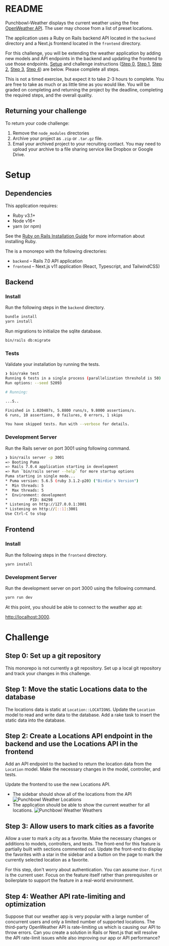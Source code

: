 # README

Punchbowl-Weather displays the current weather using the free [OpenWeather API](https://openweathermap.org/).
The user may choose from a list of preset locations.

The application uses a Ruby on Rails backend API located in the `backend` directory and a Next.js frontend located in
the `frontend` directory.

For this challenge, you will be extending the weather application by adding new models and
API endpoints in the backend and updating the frontend to use those endpoints.
[Setup](#setup) and challenge instructions ([Step 0](#step0), [Step 1](#step1), [Step 2](#step2), [Step
3](#step3), [Step 4](#step4)) are below. Please complete all steps.

This is not a timed exercise, but expect it to take 2-3 hours to complete. You are free to take as much or as little 
time as you would like. You will be graded on completing and returning the project by the deadline, completing
the required steps, and the overall quality.

## Returning your challenge

To return your code challenge:

1. Remove the `node_modules` directories
2. Archive your project as `.zip` or `.tar.gz` file.
3. Email your archived project to your recruiting contact. You may need to upload your
archive to a file sharing service like Dropbox or Google Drive.

# Setup
## Dependencies

This application requires:

* Ruby v3.1+
* Node v16+
* yarn (or npm)

See the [Ruby on Rails Installation Guide](https://guides.rubyonrails.org/getting_started.html#creating-a-new-rails-project-installing-rails)
for more information about installing Ruby.

The is a monorepo with the following directories:

* `backend` – Rails 7.0 API application
* `frontend` – Next.js v11 application (React, Typescript, and TailwindCSS)

## Backend

### Install

Run the following steps in the `backend` directory.

```bash
bundle install
yarn install
```

Run migrations to initialize the sqlite database.

```bash
bin/rails db:migrate
```

### Tests

Validate your installation by running the tests.

```bash
❯ bin/rake test
Running 6 tests in a single process (parallelization threshold is 50)
Run options: --seed 52093

# Running:

...S..

Finished in 1.020407s, 5.8800 runs/s, 9.8000 assertions/s.
6 runs, 10 assertions, 0 failures, 0 errors, 1 skips

You have skipped tests. Run with --verbose for details.
```

### Development Server

Run the Rails server on port 3001 using following command.

```bash
❯ bin/rails server -p 3001
=> Booting Puma
=> Rails 7.0.4 application starting in development 
=> Run `bin/rails server --help` for more startup options
Puma starting in single mode...
* Puma version: 5.6.5 (ruby 3.1.2-p20) ("Birdie's Version")
*  Min threads: 5
*  Max threads: 5
*  Environment: development
*          PID: 84298
* Listening on http://127.0.0.1:3001
* Listening on http://[::1]:3001
Use Ctrl-C to stop
```

## Frontend

### Install

Run the following steps in the `frontend` directory.

```bash
yarn install
```

### Development Server

Run the development server on port 3000 using the following command.

```bash
yarn run dev
```

At this point, you should be able to connect to the weather app at:

<a href="http://localhost:3000" target="_blank">http://localhost:3000</a>.


# Challenge

## <a name="step0"></a> Step 0: Set up a git repository

This monorepo is not currently a git repository. Set up a local git repository and track your changes in this challenge.

## <a name="step1"></a> Step 1: Move the static Locations data to the database

The locations data is static at `Location::LOCATIONS`. Update the `Location` model to read and write
data to the database. Add a rake task to insert the static data into the database.

## <a name="step2"></a> Step 2: Create a Locations API endpoint in the backend and use the Locations API in the frontend

Add an API endpoint to the backed to return the location data from the `Location` model. Make the
necessary changes in the model, controller, and tests.

Update the frontend to use the new Locations API.

  * The sidebar should show all of the locations from the API
    ![Punchbowl Weather Locations](assets/punchbowl_weather_step_2a.png)
  * The application should be able to show the current weather
    for all locations.
    ![Punchbowl Weather Weathers](assets/punchbowl_weather_step_2b.png)

## <a name="step3"></a> Step 3: Allow users to mark cities as a favorite

Allow a user to mark a city as a favorite. Make the necessary changes or additions to models, controllers, and tests.
The front-end for this feature is partially built with sections commented out. Update the front-end
to display the favorites with a star in the sidebar and a button on the page to mark the currently
selected location as a favorite.

For this step, don't worry about authentication. You can assume `User.first` is the current user. Focus on the
feature itself rather than prerequisites or boilerplate to support the feature in a real-world environment.

## <a name="step4"></a> Step 4: Weather API rate-limiting and optimization

Suppose that our weather app is very popular with a large number of concurrent
users and only a limited number of supported locations. The third-party OpenWeather API
is rate-limiting us which is causing our API to throw errors. Can you create a solution
in Rails or Next.js that will resolve the API rate-limit issues while also improving our
app or API performance?

